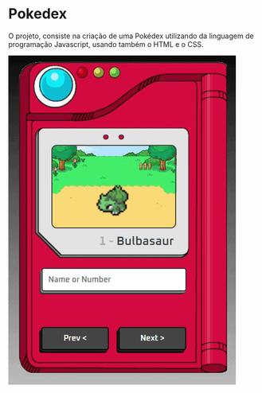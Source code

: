 # Pokedex

O projeto, consiste na criação de uma Pokédex utilizando da linguagem de programação Javascript, usando também o HTML e o CSS.

<p align="center">
  
  ![Pokedex](Projeto-Pokedex/imagens/animated.gif)
  
</p>

